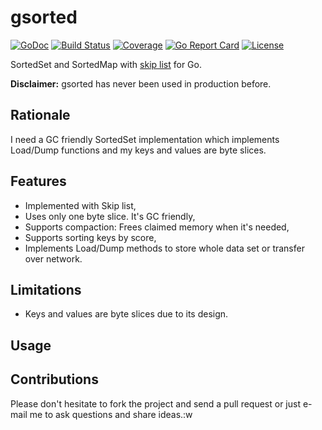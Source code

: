 # gsorted
[![GoDoc](http://img.shields.io/badge/godoc-reference-blue.svg?style=flat)](https://godoc.org/github.com/buraksezer/gsorted) [![Build Status](https://travis-ci.org/buraksezer/gsorted.svg?branch=master)](https://travis-ci.org/buraksezer/gsorted) [![Coverage](http://gocover.io/_badge/github.com/buraksezer/gsorted)](http://gocover.io/github.com/buraksezer/gsorted) [![Go Report Card](https://goreportcard.com/badge/github.com/buraksezer/gsorted)](https://goreportcard.com/report/github.com/buraksezer/gsorted) [![License](https://img.shields.io/badge/License-BSD%203--Clause-blue.svg)](https://opensource.org/licenses/BSD-3-Clause)

SortedSet and SortedMap with [skip list](https://en.wikipedia.org/wiki/Skip_list) for Go.

**Disclaimer:** gsorted has never been used in production before.

## Rationale

I need a GC friendly SortedSet implementation which implements Load/Dump functions and my keys and values are byte slices.

## Features

* Implemented with Skip list,
* Uses only one byte slice. It's GC friendly,
* Supports compaction: Frees claimed memory when it's needed,  
* Supports sorting keys by score,
* Implements Load/Dump methods to store whole data set or transfer over network.

## Limitations

* Keys and values are byte slices due to its design.

## Usage 

## Contributions
Please don't hesitate to fork the project and send a pull request or just e-mail me to ask questions and share ideas.:w

